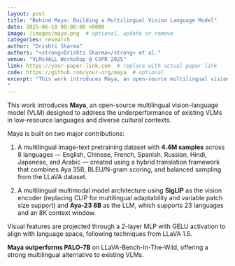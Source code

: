 ```yaml
---
layout: post
title: "Behind Maya: Building a Multilingual Vision Language Model"
date: 2025-06-10 00:00:00 +0000
image: /images/maya.png  # optional, update or remove
categories: research
author: "Drishti Sharma"
authors: "<strong>Drishti Sharma</strong> et al."
venue: "VLMs4ALL Workshop @ CVPR 2025"
link: https://your-paper-link.com  # replace with actual paper link
code: https://github.com/your-org/maya  # optional
excerpt: "This work introduces Maya, an open-source multilingual vision-language model (VLM) designed to improve performance in low-resource languages and culturally diverse contexts where existing VLMs often underperform. Maya is built on two key contributions: a multilingual image-text pretraining dataset comprising 4.4 million samples across eight languages—English, Chinese, French, Spanish, Russian, Hindi, Japanese, and Arabic—generated using a hybrid translation framework that integrates Aya 35B, BLEU/N-gram scoring, and balanced sampling from the LLaVA dataset; and a multilingual multimodal architecture that replaces CLIP with SigLIP as the vision encoder for better multilingual adaptability and variable patch size support, while using Aya-23 8B as the LLM, which supports 23 languages and an 8K context window. Visual features are aligned with language space via a 2-layer MLP with GELU activation, following techniques from LLaVA 1.5. Maya outperforms PALO-7B on LLaVA-Bench-In-The-Wild, establishing itself as a strong multilingual alternative among current VLMs.
"
---
```


This work introduces **Maya**, an open-source multilingual vision-language model (VLM) designed to address the underperformance of existing VLMs in low-resource languages and diverse cultural contexts.

Maya is built on two major contributions:

1. A multilingual image-text pretraining dataset with **4.4M samples** across 8 languages — English, Chinese, French, Spanish, Russian, Hindi, Japanese, and Arabic — created using a hybrid translation framework that combines Aya 35B, BLEU/N-gram scoring, and balanced sampling from the LLaVA dataset.

2. A multilingual multimodal model architecture using **SigLIP** as the vision encoder (replacing CLIP for multilingual adaptability and variable patch size support) and **Aya-23 8B** as the LLM, which supports 23 languages and an 8K context window.

Visual features are projected through a 2-layer MLP with GELU activation to align with language space, following techniques from LLaVA 1.5.

**Maya outperforms PALO-7B** on LLaVA-Bench-In-The-Wild, offering a strong multilingual alternative to existing VLMs.
